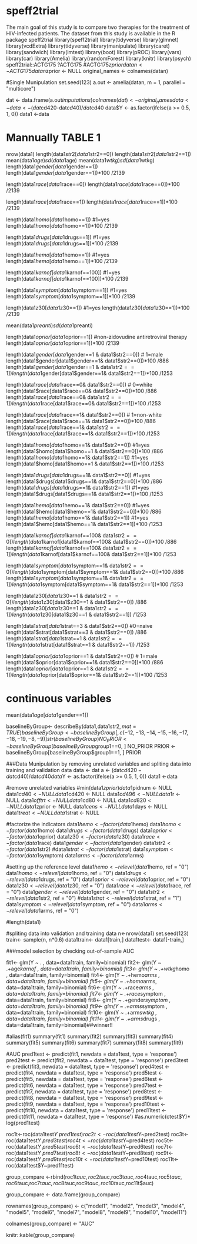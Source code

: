 # speff2trial
The main goal of this study is to compare two therapies for the treatment of HIV-infected patients. The dataset from this study is available in the R package speff2trial
library(speff2trial)
library(tidyverse)
library(glmnet)
library(vcdExtra)
library(tidyverse)
library(manipulate)
library(caret)
library(sandwich)
library(lmtest)
library(boot)
library(pROC)
library(vars)
library(car)
library(Amelia)
library(randomForest)
library(knitr)
library(psych)
speff2trial::ACTG175
?ACTG175
#ACTG175$zprior
datan <- ACTG175
datan$zprior <- NULL
original_names <- colnames(datan)

#Single Munipulation
set.seed(123)
a.out <- amelia(datan, m = 1, parallel = "multicore")

dat <- data.frame(a.out$imputations)
colnames(dat) <- original_names
data <- dat
a <- (dat$cd420-dat$cd40)/dat$cd40
data$Y <- as.factor(ifelse(a >= 0.5, 1, 0))
data1 <-data

# Mannually TABLE 1
nrow(data1)
length(data1$str2[data1$str2==0])
length(data1$str2[data1$str2==1])
mean(data1$age)
sd(data1$age)
mean(data1$wtkg)
sd(data1$wtkg)
length(data1$gender[data1$gender==1])
length(data1$gender[data1$gender==1])*100 /2139

length(data1$race[data1$race==0])
length(data1$race[data1$race==0])*100 /2139

length(data1$race[data1$race==1])
length(data1$race[data1$race==1])*100 /2139

length(data1$homo[data1$homo==1]) #1=yes
length(data1$homo[data1$homo==1])*100 /2139

length(data1$drugs[data1$drugs==1]) #1=yes
length(data1$drugs[data1$drugs==1])*100 /2139

length(data1$hemo[data1$hemo==1]) #1=yes
length(data1$hemo[data1$hemo==1])*100 /2139

length(data1$karnof[data1$karnof==100]) #1=yes
length(data1$karnof[data1$karnof==100])*100 /2139

length(data1$symptom[data1$symptom==1]) #1=yes
length(data1$symptom[data1$symptom==1])*100 /2139

length(data1$z30[data1$z30==1]) #1=yes
length(data1$z30[data1$z30==1])*100 /2139

mean(data1$preanti)
sd(data1$preanti)

length(data1$oprior[data1$oprior==1]) #non-zidovudine antiretroviral therapy
length(data1$oprior[data1$oprior==1])*100 /2139

length(data1$gender[data1$gender==1 & data1$str2==0]) # 1=male
length(data1$gender[data1$gender==1& data1$str2==0])*100 /886
length(data1$gender[data1$gender==1 & data1$str2==1]) 
length(data1$gender[data1$gender==1& data1$str2==1])*100 /1253

length(data1$race[data1$race==0& data1$str2==0]) # 0=white
length(data1$race[data1$race==0& data1$str2==0])*100 /886
length(data1$race[data1$race==0& data1$str2==1]) 
length(data1$race[data1$race==0& data1$str2==1])*100 /1253

length(data1$race[data1$race==1& data1$str2==0])  # 1=non-white
length(data1$race[data1$race==1& data1$str2==0])*100 /886
length(data1$race[data1$race==1& data1$str2==1]) 
length(data1$race[data1$race==1& data1$str2==1])*100 /1253

length(data1$homo[data1$homo==1& data1$str2==0]) #1=yes
length(data1$homo[data1$homo==1 & data1$str2==0])*100 /886
length(data1$homo[data1$homo==1& data1$str2==1]) #1=yes
length(data1$homo[data1$homo==1 & data1$str2==1])*100 /1253

length(data1$drugs[data1$drugs==1& data1$str2==0]) #1=yes
length(data1$drugs[data1$drugs==1& data1$str2==0])*100 /886
length(data1$drugs[data1$drugs==1& data1$str2==1]) #1=yes
length(data1$drugs[data1$drugs==1& data1$str2==1])*100 /1253

length(data1$hemo[data1$hemo==1& data1$str2==0]) #1=yes
length(data1$hemo[data1$hemo==1& data1$str2==0])*100 /886
length(data1$hemo[data1$hemo==1& data1$str2==1]) #1=yes
length(data1$hemo[data1$hemo==1& data1$str2==1])*100 /1253

length(data1$karnof[data1$karnof==100& data1$str2==0])
length(data1$karnof[data1$karnof==100& data1$str2==0])*100 /886
length(data1$karnof[data1$karnof==100& data1$str2==1])
length(data1$karnof[data1$karnof==100& data1$str2==1])*100 /1253

length(data1$symptom[data1$symptom==1& data1$str2==0])
length(data1$symptom[data1$symptom==1& data1$str2==0])*100 /886
length(data1$symptom[data1$symptom==1& data1$str2==1])
length(data1$symptom[data1$symptom==1& data1$str2==1])*100 /1253

length(data1$z30[data1$z30==1 & data1$str2==0])
length(data1$z30[data1$z30==1 & data1$str2==0]) /886
length(data1$z30[data1$z30==1 & data1$str2==1])
length(data1$z30[data1$z30==1 & data1$str2==1]) /1253

length(data1$strat[data1$strat==3 & data1$str2==0]) #0=naive
length(data1$strat[data1$strat==3 & data1$str2==0]) /886
length(data1$strat[data1$strat==1 & data1$str2==1])
length(data1$strat[data1$strat==1 & data1$str2==1]) /1253

length(data1$oprior[data1$oprior==1 & data1$str2==0]) # 1=male
length(data1$oprior[data1$oprior==1& data1$str2==0])*100 /886
length(data1$oprior[data1$oprior==1 & data1$str2==1]) 
length(data1$oprior[data1$oprior==1& data1$str2==1])*100 /1253

# continuous variables

mean(data1$age[data1$gender==1])

baselineByGroup<- describeBy(data1,data1$str2,mat=TRUE)
baselineByGroup <- baselineByGroup[,c(-12,-13,-14,-15,-16,-17,-18,-19,-8,-9)]
str(baselineByGroup)
NO_PRIOR <- baselineByGroup[baselineByGroup$group1==0, ]
NO_PRIOR
PRIOR <- baselineByGroup[baselineByGroup$group1==1, ]
PRIOR


###Data Munipulation by removing unrelated variables and spliting data into training and validation data
data <- dat
a <- (dat$cd420-dat$cd40)/dat$cd40
data$Y <- as.factor(ifelse(a >= 0.5, 1, 0))
data1 <-data

#remove unrelated variables
#min(data1$zprior)
data1$pidnum <- NULL
data1$cd40 <- NULL
data1$cd420 <- NULL
data1$cd496 <- NULL
data1$r <- NULL
data1$offtrt <- NULL
data1$cd80 <- NULL
data1$cd820 <- NULL
data1$zprior <- NULL
data1$cens <- NULL
data1$days <- NULL
data1$treat <- NULL
data1$strat <- NULL

#factorize the indicators
data1$hemo <- factor(data1$hemo)
data1$homo <- factor(data1$homo)
data1$drugs <- factor(data1$drugs)
data1$oprior <- factor(data1$oprior)
data1$z30 <- factor(data1$z30)
data1$race <- factor(data1$race)
data1$gender <- factor(data1$gender)
data1$str2 <- factor(data1$str2)
#data1$strat <- factor(data1$strat)
data1$symptom <- factor(data1$symptom)
data1$arms <- factor(data1$arms)

#setting up the reference level
data1$hemo <- relevel(data1$hemo, ref = "0")
data1$homo <- relevel(data1$homo, ref = "0")
data1$drugs <- relevel(data1$drugs, ref = "0")
data1$oprior <- relevel(data1$oprior, ref = "0")
data1$z30 <- relevel(data1$z30, ref = "0")
data1$race <- relevel(data1$race, ref = "0")
data1$gender <- relevel(data1$gender, ref = "0")
data1$str2 <- relevel(data1$str2, ref = "0")
#data1$strat <- relevel(data1$strat, ref = "1")
data1$symptom <- relevel(data1$symptom, ref = "0")
data1$arms <- relevel(data1$arms, ref = "0")

#length(data1)

#spliting data into validation and training data
n<-nrow(data1)
set.seed(123)
train<- sample(n, n*0.6)
data1train<- data1[train,]
data1test<- data1[-train,]


###model selection by checking out-of-sample AUC

fit1<- glm(Y ~ . , data=data1train, family=binomial)
fit2<- glm(Y ~ .+age*karnof , data=data1train, family=binomial)
fit3<- glm(Y ~ .+wtkg*homo , data=data1train, family=binomial)
fit4<- glm(Y ~ .+hemo*arms , data=data1train, family=binomial)
fit5<- glm(Y ~ .+homo*arms, data=data1train, family=binomial)
fit6<- glm(Y ~ .+race*arms , data=data1train, family=binomial)
fit7<- glm(Y ~ .+race*symptom , data=data1train, family=binomial)
fit8<- glm(Y ~ .+gender*symptom , data=data1train, family=binomial)
fit9<- glm(Y ~ .+arms*symptom , data=data1train, family=binomial)
fit10<- glm(Y ~ .+arms*wtkg , data=data1train, family=binomial)
fit11<- glm(Y ~ .+arms*drugs , data=data1train, family=binomial)##winner!!

#alias(fit1)
summary(fit1)
summary(fit2)
summary(fit3)
summary(fit4)
summary(fit5)
summary(fit6)
summary(fit7)
summary(fit8)
summary(fit9)

#AUC
pred1test <- predict(fit1, newdata = data1test, type = 'response')
pred2test <- predict(fit2, newdata = data1test, type = 'response')
pred3test <- predict(fit3, newdata = data1test, type = 'response')
pred4test <- predict(fit4, newdata = data1test, type = 'response')
pred5test <- predict(fit5, newdata = data1test, type = 'response')
pred6test <- predict(fit6, newdata = data1test, type = 'response')
pred7test <- predict(fit7, newdata = data1test, type = 'response')
pred8test <- predict(fit8, newdata = data1test, type = 'response')
pred9test <- predict(fit9, newdata = data1test, type = 'response')
pred10test <- predict(fit10, newdata = data1test, type = 'response')
pred11test <- predict(fit11, newdata = data1test, type = 'response')
#as.numeric(ctest$Y)* log(pred1test)

roc1t<-roc(data1test$Y~pred1test)
roc2t<-roc(data1test$Y~pred2test)
roc3t<-roc(data1test$Y~pred3test) 
roc4t<-roc(data1test$Y~pred4test)
roc5t<-roc(data1test$Y~pred5test) 
roc6t<-roc(data1test$Y~pred6test)
roc7t<-roc(data1test$Y~pred7test)
roc8t<-roc(data1test$Y~pred8test)
roc9t<-roc(data1test$Y~pred9test) 
roc10t<-roc(data1test$Y~pred10test)
roc11t<-roc(data1test$Y~pred11test)

group_compare <-rbind(roc1t$auc,roc2t$auc,roc3t$auc,roc4t$auc,roc5t$auc,roc6t$auc,roc7t$auc,roc8t$auc,roc9t$auc,roc10t$auc,roc11t$auc)

group_compare <- data.frame(group_compare)

rownames(group_compare) <- c("model1", "model2", "model3", "model4", "model5", "model6", "model7", "model8", "model9", "model10", "model11")

colnames(group_compare) <- "AUC"

knitr::kable(group_compare)


